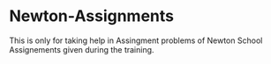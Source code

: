 # Newton-Assignments
This is only for taking help in Assingment problems of Newton School Assignements given during the training.
